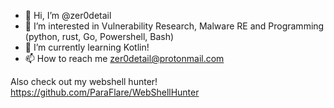 - 👋 Hi, I’m @zer0detail
- 👀 I’m interested in Vulnerability Research, Malware RE and Programming (python, rust, Go, Powershell, Bash)
- 🌱 I’m currently learning Kotlin!
- 📫 How to reach me zer0detail@protonmail.com

Also check out my webshell hunter! 
https://github.com/ParaFlare/WebShellHunter

<!---
zer0detail/zer0detail is a ✨ special ✨ repository because its `README.md` (this file) appears on your GitHub profile.
You can click the Preview link to take a look at your changes.
--->
